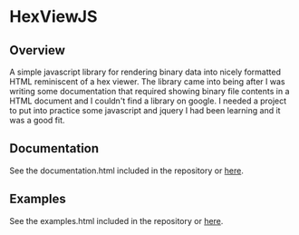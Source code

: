 HexViewJS
=========

Overview
--------

A simple javascript library for rendering binary data into nicely formatted HTML reminiscent of a hex viewer.  The library came into being after I was writing some documentation that required showing binary file contents in a HTML document and I couldn't find a library on google.  I needed a project to put into practice some javascript and jquery I had been learning and it was a good fit.

Documentation
-------------

See the documentation.html included in the repository or [here](http://s3.amazonaws.com/hexviewjs/documentation.html).

Examples
--------

See the examples.html included in the repository or [here](http://s3.amazonaws.com/hexviewjs/examples.html).



